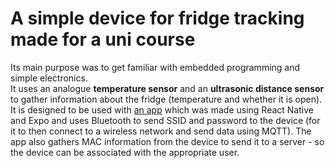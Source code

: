 # A simple device for fridge tracking made for a uni course
Its main purpose was to get familiar with embedded programming and simple electronics.\
It uses an analogue **temperature sensor** and an **ultrasonic distance sensor** to gather information about the fridge (temperature and whether it is open).
It is designed to be used with [an app]("https://github.com/reczkok/Esp32FirdgeTracker-App") which was made using React Native and Expo and uses Bluetooth to send SSID and password to the device (for it to then connect to a wireless network and send data using MQTT). The app also gathers MAC information from the device to send it to a server - so the device can be associated with the appropriate user.
